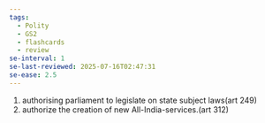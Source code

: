 ```yaml
---
tags:
  - Polity
  - GS2
  - flashcards
  - review
se-interval: 1
se-last-reviewed: 2025-07-16T02:47:31
se-ease: 2.5
---
```

1. authorising parliament to legislate on state subject laws(art 249)
2. authorize the creation of new All-India-services.(art 312)
